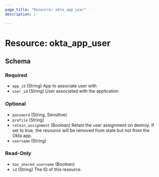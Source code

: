 ```yaml
---
page_title: "Resource: okta_app_user"
description: |-
  
---
```


# Resource: okta_app_user





<!-- schema generated by tfplugindocs -->
## Schema

### Required

- `app_id` (String) App to associate user with
- `user_id` (String) User associated with the application

### Optional

- `password` (String, Sensitive)
- `profile` (String)
- `retain_assignment` (Boolean) Retain the user assignment on destroy. If set to true, the resource will be removed from state but not from the Okta app.
- `username` (String)

### Read-Only

- `has_shared_username` (Boolean)
- `id` (String) The ID of this resource.


